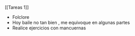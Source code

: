 [[Tareas 1]]
- Folclore
- Hoy baile no tan bien , me equivoque en algunas partes 
- Realice ejercicios con mancuernas 